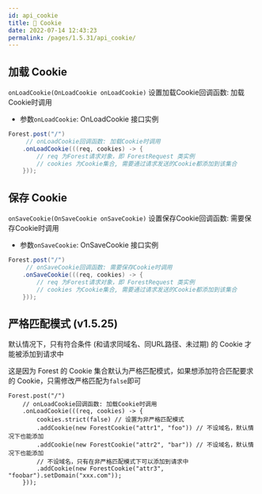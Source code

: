 ```yaml
---
id: api_cookie
title: 🥯 Cookie
date: 2022-07-14 12:43:23
permalink: /pages/1.5.31/api_cookie/
---
```


## 加载 Cookie

`onLoadCookie(OnLoadCookie onLoadCookie)` 设置加载Cookie回调函数: 加载Cookie时调用
- 参数`onLoadCookie`:  OnLoadCookie 接口实例

```java
Forest.post("/")
     // onLoadCookie回调函数: 加载Cookie时调用
    .onLoadCookie(((req, cookies) -> {
        // req 为Forest请求对象，即 ForestRequest 类实例
        // cookies 为Cookie集合, 需要通过请求发送的Cookie都添加到该集合
    }));
```

## 保存 Cookie

`onSaveCookie(OnSaveCookie onSaveCookie)` 设置保存Cookie回调函数: 需要保存Cookie时调用
- 参数`onSaveCookie`:  OnSaveCookie 接口实例

```java
Forest.post("/")
     // onSaveCookie回调函数: 需要保存Cookie时调用
    .onSaveCookie(((req, cookies) -> {
        // req 为Forest请求对象，即 ForestRequest 类实例
        // cookies 为Cookie集合, 需要通过请求发送的Cookie都添加到该集合
    }));
```

## 严格匹配模式 (v1.5.25)

默认情况下，只有符合条件 (和请求同域名、同URL路径、未过期) 的 Cookie 才能被添加到请求中

这是因为 Forest 的 Cookie 集合默认为严格匹配模式，如果想添加符合匹配要求的 Cookie，只需修改严格匹配为`false`即可


```java{4}
Forest.post("/")
    // onLoadCookie回调函数: 加载Cookie时调用
    .onLoadCookie(((req, cookies) -> {
        cookies.strict(false) // 设置为非严格匹配模式
        .addCookie(new ForestCookie("attr1", "foo")) // 不设域名，默认情况下也能添加
        .addCookie(new ForestCookie("attr2", "bar")) // 不设域名，默认情况下也能添加
        // 不设域名，只有在非严格匹配模式下可以添加到请求中
        .addCookie(new ForestCookie("attr3", "foobar").setDomain("xxx.com"));
    }));
```
